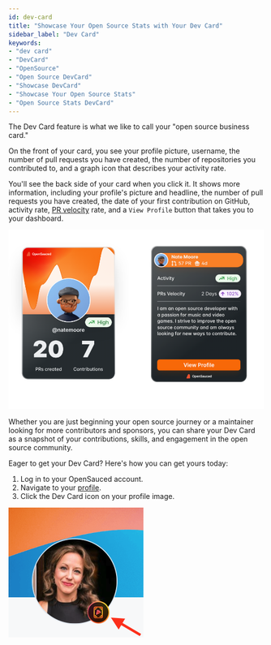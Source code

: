 ```yaml
---
id: dev-card
title: "Showcase Your Open Source Stats with Your Dev Card"
sidebar_label: "Dev Card"
keywords: 
- "dev card" 
- "DevCard" 
- "OpenSource" 
- "Open Source DevCard" 
- "Showcase DevCard" 
- "Showcase Your Open Source Stats" 
- "Open Source Stats DevCard" 
---
```


The Dev Card feature is what we like to call your "open source business card."

On the front of your card, you see your profile picture, username, the number of pull requests you have created, the number of repositories you contributed to, and a graph icon that describes your activity rate.

You'll see the back side of your card when you click it. It shows more information, including your profile's picture and headline, the number of pull requests you have created, the date of your first contribution on GitHub, activity rate, [PR velocity](https://docs.opensauced.pizza/welcome/glossary/#pr-velocity) rate, and a `View Profile` button that takes you to your dashboard.

![front and back sides of a dev card](../../static/img/a-dev-card.png)

Whether you are just beginning your open source journey or a maintainer looking for more contributors and sponsors, you can share your Dev Card as a snapshot of your contributions, skills, and engagement in the open source community.

Eager to get your Dev Card? Here's how you can get yours today:

1. Log in to your OpenSauced account.
2. Navigate to your [profile](https://app.opensauced.pizza/user/{username}).
3. Click the Dev Card icon on your profile image.

![dev card icon on user profile](../../static/img/get-dev-card.png)
